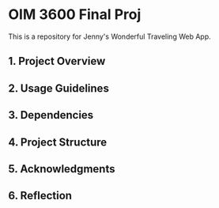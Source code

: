 # OIM 3600 Final Proj
This is a repository for Jenny's Wonderful Traveling Web App.

## 1. Project Overview

## 2. Usage Guidelines

## 3. Dependencies

## 4. Project Structure

## 5. Acknowledgments

## 6. Reflection


